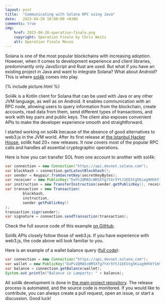 ```yaml
---
layout: post
title:  "Communicating with Solana RPC using Java"
date:   2023-04-20 10:00:00 +0300
comments: true
img:
    href: 2023-04-20-operation-finale.png
    copyright: Operation Finale by Chris Weitz
    alt: Operation Finale Movie
---
```


Solana is one of the most popular blockchains with increasing adoption.
However, when it comes to development experience and client libraries,
predominantly only JavaScript and Rust are used. But what if you have
an existing project in Java and want to integrate Solana? What about
Android? This is where [sol4k](https://github.com/sol4k/sol4k) comes
into play.

{% include picture.html %}

Sol4k is a Kotlin client for Solana that can be used with Java or any
other JVM language, as well as on Android. It enables communication
with an RPC node, allowing users to query information from the blockchain,
create accounts, read data from them, send different types of transactions,
and work with key pairs and public keys. The client also exposes convenient
APIs to make the developer experience smooth and straightforward.

I started working on sol4k because of the absence of good alternatives to
web3.js in the JVM world. After its first release at 
[the Istanbul Hacker House](https://solana.com/events/istanbulhh),
sol4k had 20+ new releases. It now covers most of the popular RPC
calls and handles all essential cryptographic operations.

Here is how you can transfer SOL from one account to another with sol4k:

```java
var connection = new Connection("https://api.devnet.solana.com");
var blockhash = connection.getLatestBlockhash();
var sender = Keypair.fromSecretKey(secretKeyBytes);
var receiver = new PublicKey("DxPv2QMA5cWR5Xfg7tXr5YtJ1EEStg5Kiag9HhkY1mSx");
var instruction = new TransferInstruction(sender.getPublicKey(), receiver, 1000);
var transaction = new Transaction(
        blockhash,
        instruction,
        sender.getPublicKey()
);
transaction.sign(sender);
var signature = connection.sendTransaction(transaction);
```

Check the full source code of this example
[on GitHub](https://github.com/sol4k/sol4k-examples/blob/main/src/main/java/org/sol4kdemo/SolTransfer.java).

Sol4k APIs closely follow those of web3.js. If you have experience with web3.js,
the code above will look familiar to you.

Here is an example of a wallet balance query
([full code](https://github.com/sol4k/sol4k-examples/blob/main/src/main/java/org/sol4kdemo/GetWalletBalance.java)):

```java
var connection = new Connection("https://api.devnet.solana.com");
var wallet = new PublicKey("DxPv2QMA5cWR5Xfg7tXr5YtJ1EEStg5Kiag9HhkY1mSx");
var balance = connection.getBalance(wallet);
System.out.println("Balance in Lamports: " + balance);
```


All sol4k development is done in [the main project repository](https://github.com/sol4k/sol4k).
The release process is automated, and the source code is monitored. If you would like to
contribute, you can always create a pull request, open an issue, or start a discussion. Good luck!
